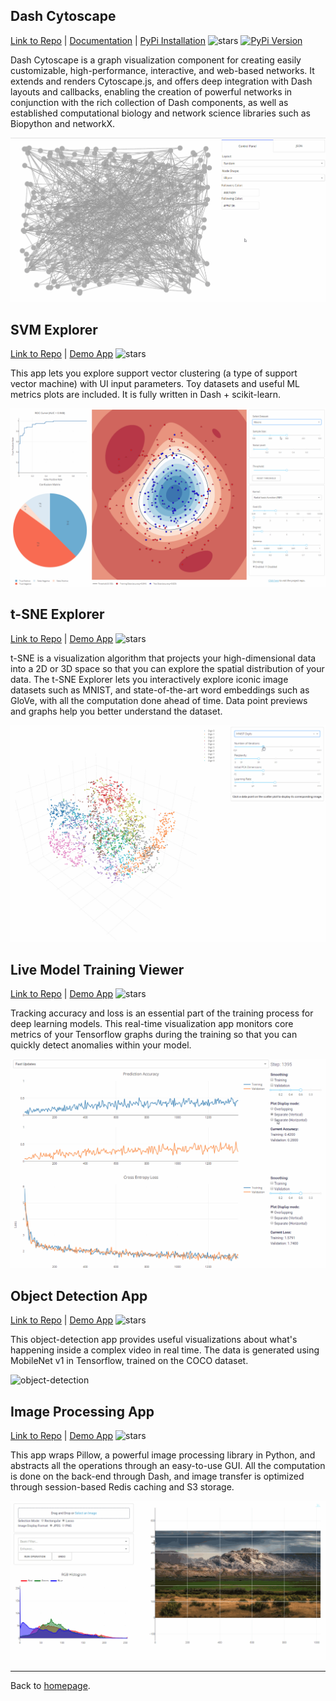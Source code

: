 ## Dash Cytoscape
[Link to Repo](https://github.com/plotly/dash-cytoscape) | [Documentation](https://dash.plot.ly/cytoscape) | [PyPi Installation](https://pypi.org/project/dash-cytoscape/) ![stars](https://img.shields.io/github/stars/plotly/dash-cytoscape.svg) [![PyPi Version](https://img.shields.io/pypi/v/dash-cytoscape.svg)](https://pypi.org/project/dash-cytoscape/)

Dash Cytoscape is a graph visualization component for creating easily customizable, high-performance, interactive, and web-based networks. It extends and renders Cytoscape.js, and offers deep integration with Dash layouts and callbacks, enabling the creation of powerful networks in conjunction with the rich collection of Dash components, as well as established computational biology and network science libraries such as Biopython and networkX.

![cytoscape](images/cytoscape.gif)


## SVM Explorer
[Link to Repo](https://github.com/plotly/dash-svm) | [Demo App](http://dash-svm.herokuapp.com/) ![stars](https://img.shields.io/github/stars/plotly/dash-svm.svg)

This app lets you explore support vector clustering (a type of support vector machine) with UI input parameters. Toy datasets and useful ML metrics plots are included. It is fully written in Dash + scikit-learn.

![svm](images/svm.gif)


## t-SNE Explorer
[Link to Repo](https://github.com/plotly/dash-tsne) | [Demo App](https://dash-tsne.plot.ly/) ![stars](https://img.shields.io/github/stars/plotly/dash-tsne.svg)

t-SNE is a visualization algorithm that projects your high-dimensional data into a 2D or 3D space so that you can explore the spatial distribution of your data. The t-SNE Explorer lets you interactively explore iconic image datasets such as MNIST, and state-of-the-art word embeddings such as GloVe, with all the computation done ahead of time. Data point previews and graphs help you better understand the dataset.

![tsne-image](images/tsne.gif)


## Live Model Training Viewer
[Link to Repo](https://github.com/plotly/dash-live-model-training) | [Demo App](https://dash-live-model-training.plot.ly/) ![stars](https://img.shields.io/github/stars/plotly/dash-live-model-training.svg)

Tracking accuracy and loss is an essential part of the training process for deep learning models. This real-time visualization app monitors core metrics of your Tensorflow graphs during the training so that you can quickly detect anomalies within your model.

![live-model-training](images/live-model-training.gif)


## Object Detection App
[Link to Repo](https://github.com/plotly/dash-object-detection) | [Demo App](https://dash-object-detection.plot.ly/) ![stars](https://img.shields.io/github/stars/plotly/dash-object-detection.svg)

This object-detection app provides useful visualizations about what's happening inside a complex video in real time. The data is generated using MobileNet v1 in Tensorflow, trained on the COCO dataset.

![object-detection](images/object-detection.gif)


## Image Processing App
[Link to Repo](https://github.com/plotly/dash-image-processing) | [Demo App](http://dash-image-processing.herokuapp.com/) ![stars](https://img.shields.io/github/stars/plotly/dash-image-processing.svg)

This app wraps Pillow, a powerful image processing library in Python, and abstracts all the operations through an easy-to-use GUI. All the computation is done on the back-end through Dash, and image transfer is optimized through session-based Redis caching and S3 storage.

![image-processing](images/image-processing.gif)


---

Back to [homepage](https://xinghanlu.com/).
